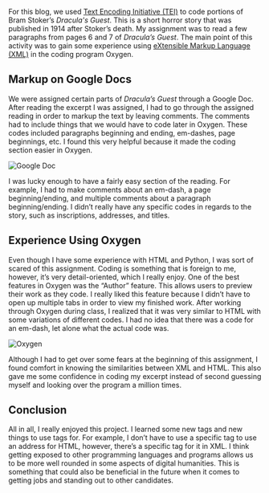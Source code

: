 For this blog, we used [Text Encoding Initiative (TEI)](https://cdrh.unl.edu/articles/basicguide/TEI) to code portions of Bram Stoker’s *Dracula's Guest*. This is a short horror story that was published in 1914 after Stoker’s death. My assignment was to read a few paragraphs from pages 6 and 7 of *Dracula’s Guest*. The main point of this activity was to gain some experience using [eXtensible Markup Language (XML)](https://www.w3.org/XML/) in the coding program Oxygen. 

## Markup on Google Docs
We were assigned certain parts of *Dracula’s Guest* through a Google Doc. After reading the excerpt I was assigned, I had to go through the assigned reading in order to markup the text by leaving comments. The comments had to include things that we would have to code later in Oxygen. These codes included paragraphs beginning and ending, em-dashes, page beginnings, etc. I found this very helpful because it made the coding section easier in Oxygen. 

![Google Doc](https://maddiehool.github.io/Maddie-Hool-/images/google-doc.png)
  
I was lucky enough to have a fairly easy section of the reading. For example, I had to make comments about an em-dash, a page beginning/ending, and multiple comments about a paragraph beginning/ending. I didn’t really have any specific codes in regards to the story, such as inscriptions, addresses, and titles. 

 ## Experience Using Oxygen
Even though I have some experience with HTML and Python, I was sort of scared of this assignment. Coding is something that is foreign to me, however, it’s very detail-oriented, which I really enjoy. One of the best features in Oxygen was the “Author” feature. This allows users to preview their work as they code. I really liked this feature because I didn’t have to open up multiple tabs in order to view my finished work. After working through Oxygen during class, I realized that it was very similar to HTML with some variations of different codes. I had no idea that there was a code for an em-dash, let alone what the actual code was.

![Oxygen](https://maddiehool.github.io/Maddie-Hool-/images/oxygen-ex.png)
  
Although I had to get over some fears at the beginning of this assignment, I found comfort in knowing the similarities between XML and HTML. This also gave me some confidence in coding my excerpt instead of second guessing myself and looking over the program a million times. 

## Conclusion
All in all, I really enjoyed this project. I learned some new tags and new things to use tags for. For example, I don’t have to use a specific tag to use an address for HTML, however, there’s a specific tag for it in XML. I think getting exposed to other programming languages and programs allows us to be more well rounded in some aspects of digital humanities. This is something that could also be beneficial in the future when it comes to getting jobs and standing out to other candidates. 
